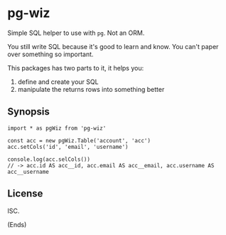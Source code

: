 # pg-wiz

Simple SQL helper to use with `pg`. Not an ORM.

You still write SQL because it's good to learn and know. You can't paper over
something so important.

This packages has two parts to it, it helps you:

1. define and create your SQL
2. manipulate the returns rows into something better

## Synopsis

```
import * as pgWiz from 'pg-wiz'

const acc = new pgWiz.Table('account', 'acc')
acc.setCols('id', 'email', 'username')

console.log(acc.selCols())
// -> acc.id AS acc__id, acc.email AS acc__email, acc.username AS acc__username
```

## License

ISC.

(Ends)

